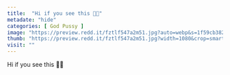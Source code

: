 ```yaml
---
title:  "Hi if you see this 🙈💖"
metadate: "hide"
categories: [ God Pussy ]
image: "https://preview.redd.it/fztlf547a2m51.jpg?auto=webp&s=1f59cb382f85e21f055556cff2e592093eb56b20"
thumb: "https://preview.redd.it/fztlf547a2m51.jpg?width=1080&crop=smart&auto=webp&s=8fe424a79b785ad75ad633a2522f43a9eaf7af30"
visit: ""
---
```

Hi if you see this 🙈💖
